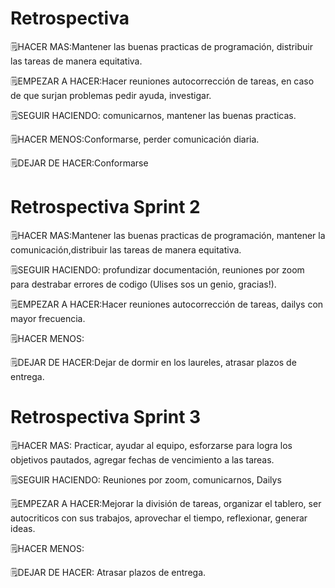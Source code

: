 <h1>Retrospectiva</h1>

<p>🗒️HACER MAS:Mantener las buenas practicas de programación, distribuir las tareas de manera equitativa. </p>

<p>🗒️EMPEZAR A HACER:Hacer reuniones autocorrección de tareas, en caso de que surjan problemas pedir ayuda, investigar.</p>

<p>🗒️SEGUIR HACIENDO: comunicarnos, mantener las buenas practicas.</p>

<p>🗒️HACER MENOS:Conformarse, perder comunicación diaria.  </p>

<p>🗒️DEJAR DE HACER:Conformarse</p>


<h1>Retrospectiva Sprint 2</h1>

<p>🗒️HACER MAS:Mantener las buenas practicas de programación, mantener la comunicación,distribuir las tareas de manera equitativa. </p>

<p>🗒️SEGUIR HACIENDO: profundizar documentación, reuniones por zoom para destrabar errores de codigo (Ulises sos un genio, gracias!).</p>

<p>🗒️EMPEZAR A HACER:Hacer reuniones autocorrección de tareas, dailys con mayor frecuencia.</p>

<p>🗒️HACER MENOS: </p>

<p>🗒️DEJAR DE HACER:Dejar de dormir en los laureles, atrasar plazos de entrega.</p>


<h1>Retrospectiva Sprint 3</h1>

<p>🗒️HACER MAS: Practicar, ayudar al equipo, esforzarse para logra los objetivos pautados, agregar fechas de vencimiento a las tareas. </p>

<p>🗒️SEGUIR HACIENDO: Reuniones por zoom, comunicarnos, Dailys</p>

<p>🗒️EMPEZAR A HACER:Mejorar la división de tareas, organizar el tablero, ser autocriticos con sus trabajos, aprovechar el tiempo, reflexionar, generar ideas.</p>

<p>🗒️HACER MENOS:</p>

<p>🗒️DEJAR DE HACER: Atrasar plazos de entrega.</p>